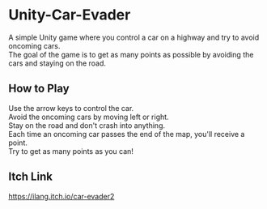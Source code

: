 # Unity-Car-Evader

A simple Unity game where you control a car on a highway and try to avoid oncoming cars.<br /> The goal of the game is to get as many points as possible by avoiding the cars and staying on the road.

## How to Play
Use the arrow keys to control the car. <br />
Avoid the oncoming cars by moving left or right. <br />
Stay on the road and don't crash into anything. <br />
Each time an oncoming car passes the end of the map, you'll receive a point. <br />
Try to get as many points as you can!


## Itch Link
https://ilang.itch.io/car-evader2
